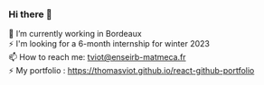 ### Hi there 👋
🔭 I’m currently working in Bordeaux <br />
⚡ I'm looking for a 6-month internship for winter 2023<br />
📫 How to reach me: tviot@enseirb-matmeca.fr <br />
⚡ My portfolio : https://thomasviot.github.io/react-github-portfolio

<!--
**thomasViot/thomasViot** is a ✨ _special_ ✨ repository because its `README.md` (this file) appears on your GitHub profile.

Here are some ideas to get you started:

- 🔭 I’m currently working on ...
- 🌱 I’m currently learning ...
- 👯 I’m looking to collaborate on ...
- 🤔 I’m looking for help with ...
- 💬 Ask me about ...
- 📫 How to reach me: ...
- 😄 Pronouns: ...
- ⚡ Fun fact: ...
-->

